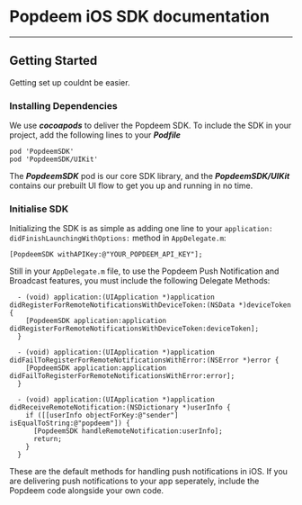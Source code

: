 # Popdeem iOS SDK documentation

---

## Getting Started

Getting set up couldnt be easier.

### Installing Dependencies
We use ***cocoapods*** to deliver the Popdeem SDK. To include the SDK in your project, add the following lines to your ***Podfile***

	pod 'PopdeemSDK'
	pod 'PopdeemSDK/UIKit'

The ***PopdeemSDK*** pod is our core SDK library, and the ***PopdeemSDK/UIKit*** contains our prebuilt UI flow to get you up and running in no time.

### Initialise SDK

Initializing the SDK is as simple as adding one line to your `application: didFinishLaunchingWithOptions:` method in `AppDelegate.m`:

	[PopdeemSDK withAPIKey:@"YOUR_POPDEEM_API_KEY"];

Still in your `AppDelegate.m` file, to use the Popdeem Push Notification and Broadcast features, you must include the following Delegate Methods:

```
  - (void) application:(UIApplication *)application didRegisterForRemoteNotificationsWithDeviceToken:(NSData *)deviceToken {
    [PopdeemSDK application:application didRegisterForRemoteNotificationsWithDeviceToken:deviceToken];
  }

  - (void) application:(UIApplication *)application didFailToRegisterForRemoteNotificationsWithError:(NSError *)error {
    [PopdeemSDK application:application didFailToRegisterForRemoteNotificationsWithError:error];
  }

  - (void) application:(UIApplication *)application didReceiveRemoteNotification:(NSDictionary *)userInfo {
    if ([[userInfo objectForKey:@"sender"] isEqualToString:@"popdeem"]) {
      [PopdeemSDK handleRemoteNotification:userInfo];
      return;
    }   
  }
```

These are the default methods for handling push notifications in iOS. If you are delivering push notifications to your app seperately, include the Popdeem code alongside your own code.
